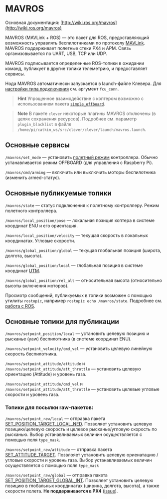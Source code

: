 # MAVROS

Основная документация: [http://wiki.ros.org/mavros](http://wiki.ros.org/mavros)

MAVROS \(MAVLink + ROS\) — это пакет для ROS, предоставляющий возможность управлять беспилотниками по протоколу [MAVLink](mavlink.md). MAVROS поддерживает полетные стеки PX4 и APM. Связь организовывается по UART, USB, TCP или UDP.

MAVROS подписывается определенные ROS-топики в ожидании команд, публикует в другие топики телеметрию, и предоставляет сервисы.

Нода MAVROS автоматически запускается в launch-файле Клевера. Для [настройки типа подключения](connection.md) см. аргумент `fcu_conn`.

> **Hint** Упрощенное взаимодействие с коптером возможно с использованием пакета [`simple_offboard`](simple_offboard.md).

> **Note** В пакете `clever` некоторые плагины MAVROS отключены (в целях сохранения ресурсов). Подробнее см. параметр `plugin_blacklist` в файле `/home/pi/catkin_ws/src/clever/clever/launch/mavros.launch`.

## Основные сервисы

`/mavros/set_mode` — установить [полетный режим](modes.md) контроллера. Обычно устанавливается режим OFFBOARD \(для управления с Raspberry Pi\).

`/mavros/cmd/arming` — включить или выключить моторы беспилотника \(изменить armed-статус\).

## Основные публикуемые топики

`/mavros/state` — статус подключения к полетному контроллеру. Режим полетного контроллера.

`/mavros/local_position/pose` — локальная позиция коптера в системе координат ENU и его ориентация.

`/mavros/local_position/velocity` — текущая скорость в локальных координатах. Угловые скорости.

`/mavros/global_position/global` — текущая глобальная позиция \(широта, долгота, высота\).

`/mavros/global_position/local` — глобальная позиция в системе координат [UTM](https://ru.wikipedia.org/wiki/Система_координат_UTM).

`/mavros/global_position/rel_alt` — относительная высота \(относительно высоты включения моторов\).

Просмотр сообщений, публикуемых в топики возможен с помощью утилиты `rostopic`, например `rostopic echo /mavros/state`. Подробнее см. [работа с ROS](ros.md).

## Основные топики для публикации

`/mavros/setpoint_position/local` — установить целевую позицию  и рысканье \(yaw\) беспилотника \(в системе координат ENU\).

`/mavros/setpoint_velocity/cmd_vel` — установить целевую линейную скорость беспилотника.

`/mavros/setpoint_attitude/attitude` и `/mavros/setpoint_attitude/att_throttle` — установить целевую ориентацию \(Attitude\) и уровень газа.

`/mavros/setpoint_attitude/cmd_vel` и `/mavros/setpoint_attitude/att_throttle` — установить целевые угловые скорости и уровень газа.

### Топики для посылки raw-пакетов:

`/mavros/setpoint_raw/local` — отправка пакета [SET\_POSITION\_TARGET\_LOCAL\_NED](https://pixhawk.ethz.ch/mavlink/#SET_POSITION_TARGET_LOCAL_NED). Позволяет установить целевую позицию/целевую скорость и целевое рысканье/угловую скорость по рысканью. Выбор устанавливаемых величин осуществляется с помощью поля `type_mask`.

`/mavros/setpoint_raw/attitude` — отправка пакета [SET\_ATTITUDE\_TARGET](https://pixhawk.ethz.ch/mavlink/#SET_ATTITUDE_TARGET). Позвлояет установить целевую ориенатацию /угловые скорости и уровень газа. Выбор устанавливаемых величин осуществляется с помощью поля `type_mask`

`/mavros/setpoint_raw/global` — отправка пакета [SET\_POSITION\_TARGET\_GLOBAL\_INT](https://pixhawk.ethz.ch/mavlink/#SET_POSITION_TARGET_GLOBAL_INT). Позволяет установить целевую позицию в глобальных координатах \(ширина, долгота, высота\), а также скорости полета. **Не поддерживается в PX4** \([issue](https://github.com/PX4/Firmware/issues/7552)\).
